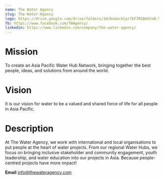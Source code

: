 ```yaml
---
name: The Water Agency
slug: The-Water-Agency
logo: https://drive.google.com/drive/folders/1HJknGecktpr7EF7M1BmVVsN-5K8RoIY-
fb: https://www.facebook.com/TWAgency/
linkedin: https://www.linkedin.com/company/the-water-agency/
---
```


# Mission

To create an Asia Pacific Water Hub Network, bringing together the best people, ideas, and solutions from around the world.

# Vision

It is our vision for water to be a valued and shared force of life for all people in Asia Pacific.

# Description

At The Water Agency, we work with international and local organisations to put people at the heart of water projects. From our regional Water Hubs, we focus on bringing inclusive stakeholder and community engagement, youth leadership, and water education into our projects in Asia. Because people-centred projects have more impact!

**Email** info@thewateragency.com
